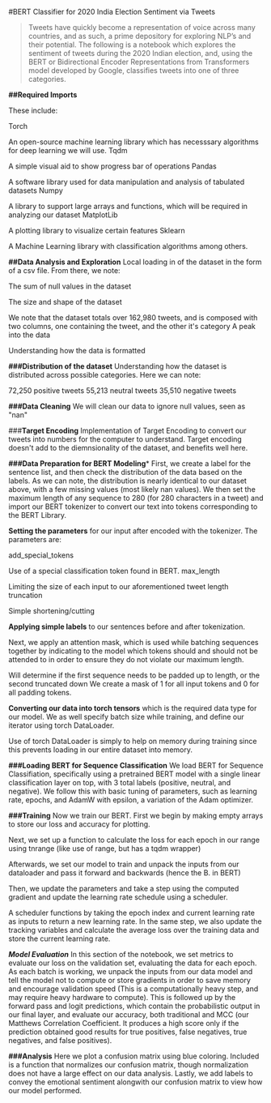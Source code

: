 #BERT Classifier for 2020 India Election Sentiment via Tweets

>Tweets have quickly become a representation of voice across many countries, and as such, a prime depository for exploring NLP’s and their potential. The following is a notebook which explores the sentiment of tweets during the 2020 Indian election, and, using the BERT or Bidirectional Encoder Representations from Transformers model developed by Google, classifies tweets into one of three categories. 

**##Required Imports**

These include:

Torch

An open-source machine learning library which has necesssary algorithms for deep learning we will use.
Tqdm

A simple visual aid to show progress bar of operations
Pandas

A software library used for data manipulation and analysis of tabulated datasets
Numpy

A library to support large arrays and functions, which will be required in analyzing our dataset
MatplotLib

A plotting library to visualize certain features
Sklearn

A Machine Learning library with classification algorithms among others.



**##Data Analysis and Exploration**
Local loading in of the dataset in the form of a csv file. From there, we note:

The sum of null values in the dataset

The size and shape of the dataset

We note that the dataset totals over 162,980 tweets, and is composed with two columns, one containing the tweet, and the other it's category
A peak into the data

Understanding how the data is formatted




**###Distribution of the dataset**
Understanding how the dataset is distributed across possible categories. Here we can note:

72,250 positive tweets
55,213 neutral tweets
35,510 negative tweets





**###Data Cleaning**
We will clean our data to ignore null values, seen as "nan"





###**Target Encoding**
Implementation of Target Encoding to convert our tweets into numbers for the computer to understand. 
Target encoding doesn't add to the diemnsionality of the dataset, and benefits well here.








**###Data Preparation for BERT Modeling***
First, we create a label for the sentence list, and then check the distribution of the data based on the labels.
As we can note, the distribution is nearly identical to our dataset above, with a few missing values 
(most likely nan values). We then set the maximum length of any sequence to 280 (for 280 characters in a tweet)
and import our BERT tokenizer to convert our text into tokens corresponding to the BERT Library.






**Setting the parameters** for our input after encoded with the tokenizer. The parameters are:

add_special_tokens

Use of a special classification token found in BERT.
max_length

Limiting the size of each input to our aforementioned tweet length
truncation

Simple shortening/cutting






**Applying simple labels** to our sentences before and after tokenization.

Next, we apply an attention mask, which is used while batching sequences together by indicating to the model which tokens should and should not be attended to in order to ensure they do not violate our maximum length.

Will determine if the first sequence needs to be padded up to length, or the second truncated down
We create a mask of 1 for all input tokens and 0 for all padding tokens.






**Converting our data into torch tensors** which is the required data type for our model. We as well specify batch size while training, and define our iterator using torch DataLoader.

Use of torch DataLoader is simply to help on memory during training since this prevents loading in our entire dataset into memory.







**###Loading BERT for Sequence Classification**
We load BERT for Sequence Classifiation, specifically using a pretrained BERT model with a single linear classification layer on top, with 3 total labels (positive, neutral, and negative). We follow this with basic tuning of parameters, such as learning rate, epochs, and AdamW with epsilon, a variation of the Adam optimizer.








**###Training**
Now we train our BERT. First we begin by making empty arrays to store our loss and accuracy for plotting.

Next, we set up a function to calculate the loss for each epoch in our range using tnrange (like use of range, but has a tqdm wrapper)

Afterwards, we set our model to train and unpack the inputs from our dataloader and pass it forward and backwards (hence the B. in BERT)

Then, we update the parameters and take a step using the computed gradient and update the learning rate schedule using a scheduler.

A scheduler functions by taking the epoch index and current learning rate as inputs to return a new learning rate.
In the same step, we also update the tracking variables and calculate the average loss over the training data and store the current learning rate.

***Model Evaluation*** In this section of the notebook, we set metrics to evaluate our loss on the validation set, evaluating the data for each epoch. As each batch 
is working, we unpack the inputs from our data model and tell the model not to compute or store gradients in order to save memory and encourage validation speed 
(This is a computationally heavy step, and may require heavy hardware to compute). This is followed up by the forward pass and logit predictions, which contain the 
probabilistic output in our final layer, and evaluate our accuracy, both traditional and MCC (our Matthews Correlation Coefficient. It produces a high score only if 
the prediction obtained good results for true positives, false negatives, true negatives, and false positives).






**###Analysis**
Here we plot a confusion matrix using blue coloring. Included is a function that normalizes our confusion matrix, though normalization does not have a large effect on our data analysis.
Lastly, we add labels to convey the emotional sentiment alongwith our confusion matrix to view how our model performed.
